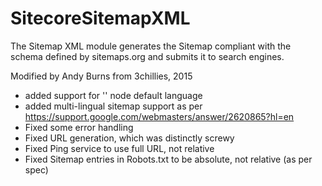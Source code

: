 SitecoreSitemapXML
==================

The Sitemap XML module generates the Sitemap compliant with the schema defined by sitemaps.org and submits it to search engines. 

Modified by Andy Burns from 3chillies, 2015
- added support for '<site>' node default language
- added multi-lingual sitemap support as per https://support.google.com/webmasters/answer/2620865?hl=en 
- Fixed some error handling
- Fixed URL generation, which was distinctly screwy
- Fixed Ping service to use full URL, not relative
- Fixed Sitemap entries in Robots.txt to be absolute, not relative (as per spec)
